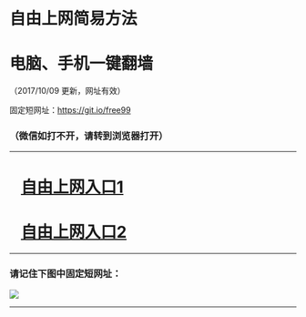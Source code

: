 ﻿# 自由上网简易方法

# 电脑、手机一键翻墙

（2017/10/09 更新，网址有效）

固定短网址：https://git.io/free99

### （微信如打不开，请转到浏览器打开）


***





# &nbsp;&nbsp; <a href="http://ft1727718164.fwq-tz-1001.info/fwqtz01.html?t=100900117445 " target="_blank">自由上网入口1</a>
# &nbsp;&nbsp; <a href="http://ft2822511475.fwq-tz-1002.info/fwqtz02.html?t=10090012434 " target="_blank">自由上网入口2</a>
***

### 请记住下图中固定短网址：

<img src="https://s3-us-west-2.amazonaws.com/fwq-1001/yjfq-20170905okok.png" /> 


***

